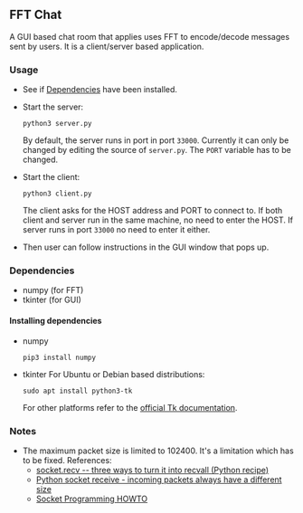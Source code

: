 ## FFT Chat
A GUI based chat room that applies uses FFT to encode/decode
messages sent by users. It is a client/server based application.

### Usage
* See if [Dependencies](#dependencies) have been installed.

* Start the server:

	`python3 server.py`

	By default, the server runs in port in port `33000`. Currently it can
	only be changed by editing the source of `server.py`.
	The `PORT` variable has to be changed.

* Start the client:

	`python3 client.py`

	The client asks for the HOST address and PORT to connect to. If
	both client and server run in the same machine, no need to enter
	the HOST. If server runs in port `33000` no need to enter it either.

* Then user can follow instructions in the GUI window that pops up.

### Dependencies
* numpy (for FFT)
* tkinter (for GUI)

#### Installing dependencies
* numpy

	```
	pip3 install numpy
	```

* tkinter
	For Ubuntu or Debian based distributions:
	```
	sudo apt install python3-tk
	```

	For other platforms refer to the [official Tk documentation](https://tkdocs.com/tutorial/install.html).

### Notes
* The maximum packet size is limited to 102400. It's a limitation which has to be fixed. References:
	- [socket.recv -- three ways to turn it into recvall (Python recipe)](https://code.activestate.com/recipes/408859/)
	- [Python socket receive - incoming packets always have a different size](https://stackoverflow.com/q/1708835/5614968)
	- [Socket Programming HOWTO](https://docs.python.org/3/howto/sockets.html)
